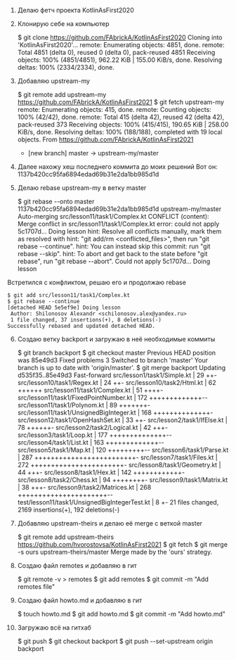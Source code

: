 1) Делаю фетч проекта KotlinAsFirst2020

2) Клонирую себе на компьютер

	$ git clone https://github.com/FAbrickA/KotlinAsFirst2020
	Cloning into 'KotlinAsFirst2020'...
	remote: Enumerating objects: 4851, done.
	remote: Total 4851 (delta 0), reused 0 (delta 0), pack-reused 4851
	Receiving objects: 100% (4851/4851), 962.22 KiB | 155.00 KiB/s, done.
	Resolving deltas: 100% (2334/2334), done.

3) Добавляю upstream-my

	$ git remote add upstream-my https://github.com/FAbrickA/KotlinAsFirst2021
	$ git fetch upstream-my
	remote: Enumerating objects: 415, done.
	remote: Counting objects: 100% (42/42), done.
	remote: Total 415 (delta 42), reused 42 (delta 42), pack-reused 373
	Receiving objects: 100% (415/415), 190.65 KiB | 258.00 KiB/s, done.
	Resolving deltas: 100% (188/188), completed with 19 local objects.
	From https://github.com/FAbrickA/KotlinAsFirst2021
	* [new branch]      master     -> upstream-my/master


4) Далее нахожу хеш последнего коммита до моих решений
Вот он: 1137b420cc95fa6894edad69b31e2da1bb985d1d

5) Делаю rebase upstream-my в ветку master

	$ git rebase --onto master 1137b420cc95fa6894edad69b31e2da1bb985d1d upstream-my/master
	Auto-merging src/lesson11/task1/Complex.kt
	CONFLICT (content): Merge conflict in src/lesson11/task1/Complex.kt
	error: could not apply 5c1707d... Doing lesson
	hint: Resolve all conflicts manually, mark them as resolved with
	hint: "git add/rm <conflicted_files>", then run "git rebase --continue".
	hint: You can instead skip this commit: run "git rebase --skip".
	hint: To abort and get back to the state before "git rebase", run "git rebase --abort".
	Could not apply 5c1707d... Doing lesson

Встретился с конфликтом, решаю его и продолжаю rebase

	$ git add src/lesson11/task1/Complex.kt
	$ git rebase --continue
	[detached HEAD 5e5ef9e] Doing lesson
	 Author: Shilonosov Alexandr <schilonosov.alex@yandex.ru>
	 1 file changed, 37 insertions(+), 8 deletions(-)
	Successfully rebased and updated detached HEAD.

6) Создаю ветку backport и загружаю в неё необходимые коммиты

	$ git branch backport
	$ git checkout master
	Previous HEAD position was 85e49d3 Fixed problems 3
	Switched to branch 'master'
	Your branch is up to date with 'origin/master'.
	$ git merge backport
	Updating d535f35..85e49d3
	Fast-forward
	 src/lesson1/task1/Simple.kt                   |  29 ++-
	 src/lesson10/task1/Regex.kt                   |  24 ++-
	 src/lesson10/task2/Html.kt                    |  62 ++++++
	 src/lesson11/task1/Complex.kt                 |  51 ++++-
	 src/lesson11/task1/FixedPointNumber.kt        | 172 +++++++++++++--
	 src/lesson11/task1/Polynom.kt                 |  89 +++++++-
	 src/lesson11/task1/UnsignedBigInteger.kt      | 168 ++++++++++++++-
	 src/lesson12/task1/OpenHashSet.kt             |  33 ++-
	 src/lesson2/task1/IfElse.kt                   |  78 ++++++-
	 src/lesson2/task2/Logical.kt                  |  42 +++-
	 src/lesson3/task1/Loop.kt                     | 177 ++++++++++++++--
	 src/lesson4/task1/List.kt                     | 163 +++++++++++++--
	 src/lesson5/task1/Map.kt                      | 120 +++++++++--
	 src/lesson6/task1/Parse.kt                    | 287 +++++++++++++++++++++++++-
	 src/lesson7/task1/Files.kt                    | 272 +++++++++++++++++++++++-
	 src/lesson8/task1/Geometry.kt                 |  44 +++-
	 src/lesson8/task1/Hex.kt                      | 142 ++++++++++++-
	 src/lesson8/task2/Chess.kt                    |  94 ++++++++-
	 src/lesson9/task1/Matrix.kt                   |  38 +++-
	 src/lesson9/task2/Matrices.kt                 | 268 ++++++++++++++++++++++--
	 test/lesson11/task1/UnsignedBigIntegerTest.kt |   8 +-
	 21 files changed, 2169 insertions(+), 192 deletions(-)

7) Добавляю upstream-theirs и делаю её merge с веткой master

	$ git remote add upstream-theirs https://github.com/hvorostovsa/KotlinAsFirst2021
	$ git fetch
	$ git merge -s ours upstream-theirs/master
	Merge made by the 'ours' strategy.

8) Создаю файл remotes и добавляю в гит

	$ git remote -v > remotes
	$ git add remotes
	$ git commit -m "Add remotes file"

9) Создаю файл howto.md и добавляю в гит

	$ touch howto.md
	$ git add howto.md
	$ git commit -m "Add howto.md"

10) Загружаю всё на гитхаб

	$ git push
	$ git checkout backport
	$ git push --set-upstream origin backport
